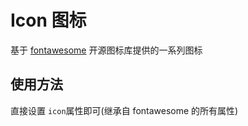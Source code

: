 # Icon 图标

基于 [fontawesome](https://fontawesome.com/search?m=free&o=r) 开源图标库提供的一系列图标

## 使用方法

直接设置 `icon`属性即可(继承自 fontawesome 的所有属性)

<YkIcon :icon="['fas', 'magnifying-glass']"></YkIcon>
<YkIcon :icon="['fas', 'house']"></YkIcon>
